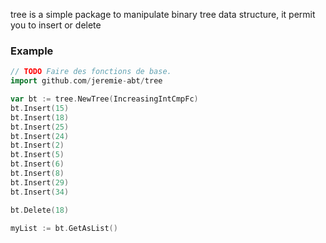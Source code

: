 tree is a simple package to manipulate binary tree data structure, it permit you to
insert or delete

### Example

```go
// TODO Faire des fonctions de base.
import github.com/jeremie-abt/tree

var bt := tree.NewTree(IncreasingIntCmpFc)
bt.Insert(15)
bt.Insert(18)
bt.Insert(25)
bt.Insert(24)
bt.Insert(2)
bt.Insert(5)
bt.Insert(6)
bt.Insert(8)
bt.Insert(29)
bt.Insert(34)

bt.Delete(18)

myList := bt.GetAsList()
```
